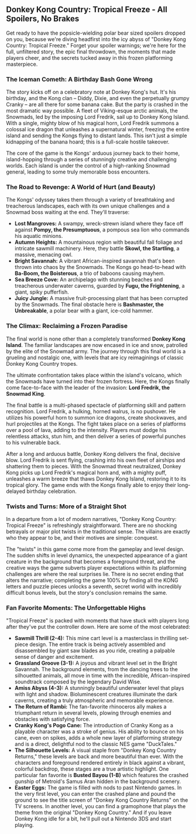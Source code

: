 ## Donkey Kong Country: Tropical Freeze - All Spoilers, No Brakes

Get ready to have the popsicle-wielding polar bear sized spoilers dropped on you, because we're diving headfirst into the icy abyss of "Donkey Kong Country: Tropical Freeze." Forget your spoiler warnings; we're here for the full, unfiltered story, the epic final throwdown, the moments that made players cheer, and the secrets tucked away in this frozen platforming masterpiece.

### The Iceman Cometh: A Birthday Bash Gone Wrong

The story kicks off on a celebratory note at Donkey Kong's hut. It's his birthday, and the Kong clan – Diddy, Dixie, and even the perpetually grumpy Cranky – are all there for some banana cake. But the party is crashed in the most dramatic way possible. A fleet of Viking-esque arctic animals, the Snowmads, led by the imposing Lord Fredrik, sail up to Donkey Kong Island. With a single, mighty blow of his magical horn, Lord Fredrik summons a colossal ice dragon that unleashes a supernatural winter, freezing the entire island and sending the Kongs flying to distant lands. This isn't just a simple kidnapping of the banana hoard; this is a full-scale hostile takeover.

The core of the game is the Kongs' arduous journey back to their home, island-hopping through a series of stunningly creative and challenging worlds. Each island is under the control of a high-ranking Snowmad general, leading to some truly memorable boss encounters.

### The Road to Revenge: A World of Hurt (and Beauty)

The Kongs' odyssey takes them through a variety of breathtaking and treacherous landscapes, each with its own unique challenges and a Snowmad boss waiting at the end. They'll traverse:

* **Lost Mangroves:** A swampy, wreck-strewn island where they face off against **Pompy, the Presumptuous**, a pompous sea lion who commands his aquatic minions.
* **Autumn Heights:** A mountainous region with beautiful fall foliage and intricate sawmill machinery. Here, they battle **Skowl, the Startling**, a massive, menacing owl.
* **Bright Savannah:** A vibrant African-inspired savannah that's been thrown into chaos by the Snowmads. The Kongs go head-to-head with **Ba-Boom, the Boisterous**, a trio of baboons causing mayhem.
* **Sea Breeze Cove:** An archipelago with stunning beaches and treacherous underwater caverns, guarded by **Fugu, the Frightening**, a giant, spiky pufferfish.
* **Juicy Jungle:** A massive fruit-processing plant that has been corrupted by the Snowmads. The final obstacle here is **Bashmaster, the Unbreakable**, a polar bear with a giant, ice-cold hammer.

### The Climax: Reclaiming a Frozen Paradise

The final world is none other than a completely transformed **Donkey Kong Island**. The familiar landscapes are now encased in ice and snow, patrolled by the elite of the Snowmad army. The journey through this final world is a grueling and nostalgic one, with levels that are icy reimaginings of classic Donkey Kong Country tropes.

The ultimate confrontation takes place within the island's volcano, which the Snowmads have turned into their frozen fortress. Here, the Kongs finally come face-to-face with the leader of the invasion: **Lord Fredrik, the Snowmad King**.

The final battle is a multi-phased spectacle of platforming skill and pattern recognition. Lord Fredrik, a hulking, horned walrus, is no pushover. He utilizes his powerful horn to summon ice dragons, create shockwaves, and hurl projectiles at the Kongs. The fight takes place on a series of platforms over a pool of lava, adding to the intensity. Players must dodge his relentless attacks, stun him, and then deliver a series of powerful punches to his vulnerable back.

After a long and arduous battle, Donkey Kong delivers the final, decisive blow. Lord Fredrik is sent flying, crashing into his own fleet of airships and shattering them to pieces. With the Snowmad threat neutralized, Donkey Kong picks up Lord Fredrik's magical horn and, with a mighty puff, unleashes a warm breeze that thaws Donkey Kong Island, restoring it to its tropical glory. The game ends with the Kongs finally able to enjoy their long-delayed birthday celebration.

### Twists and Turns: More of a Straight Shot

In a departure from a lot of modern narratives, "Donkey Kong Country: Tropical Freeze" is refreshingly straightforward. There are no shocking betrayals or major plot twists in the traditional sense. The villains are exactly who they appear to be, and their motives are simple: conquest.

The "twists" in this game come more from the gameplay and level design. The sudden shifts in level dynamics, the unexpected appearance of a giant creature in the background that becomes a foreground threat, and the creative ways the game subverts player expectations within its platforming challenges are where the real surprises lie. There is no secret ending that alters the narrative; completing the game 100% by finding all the KONG letters and puzzle pieces unlocks a seventh, secret world with incredibly difficult bonus levels, but the story's conclusion remains the same.

### Fan Favorite Moments: The Unforgettable Highs

"Tropical Freeze" is packed with moments that have stuck with players long after they've put the controller down. Here are some of the most celebrated:

* **Sawmill Thrill (2-4):** This mine cart level is a masterclass in thrilling set-piece design. The entire track is being actively assembled and disassembled by giant saw blades as you ride, creating a palpable sense of danger and excitement.
* **Grassland Groove (3-1):** A joyous and vibrant level set in the Bright Savannah. The background elements, from the dancing trees to the silhouetted animals, all move in time with the incredible, African-inspired soundtrack composed by the legendary David Wise.
* **Amiss Abyss (4-3):** A stunningly beautiful underwater level that plays with light and shadow. Bioluminescent creatures illuminate the dark caverns, creating a truly atmospheric and memorable experience.
* **The Return of Rambi:** The fan-favorite rhinoceros ally makes a triumphant return in several levels, plowing through enemies and obstacles with satisfying force.
* **Cranky Kong's Pogo Cane:** The introduction of Cranky Kong as a playable character was a stroke of genius. His ability to bounce on his cane, even on spikes, adds a whole new layer of platforming strategy and is a direct, delightful nod to the classic NES game "DuckTales."
* **The Silhouette Levels:** A visual staple from "Donkey Kong Country Returns," these levels are back and more beautiful than ever. With the characters and foreground rendered entirely in black against a vibrant, colorful backdrop, these stages are a true artistic highlight. One particular fan favorite is **Busted Bayou (1-B)** which features the crashed gunship of Metroid's Samus Aran hidden in the background scenery.
* **Easter Eggs:** The game is filled with nods to past Nintendo games. In the very first level, you can enter the crashed plane and pound the ground to see the title screen of "Donkey Kong Country Returns" on the TV screens. In another level, you can find a gramophone that plays the theme from the original "Donkey Kong Country." And if you leave Donkey Kong idle for a bit, he'll pull out a Nintendo 3DS and start playing.